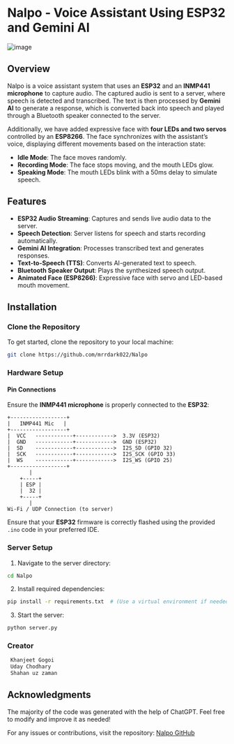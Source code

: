 # Nalpo - Voice Assistant Using ESP32 and Gemini AI
![image](https://github.com/user-attachments/assets/494c142c-5887-4c1b-a6e1-76412731613c)

## Overview
Nalpo is a voice assistant system that uses an **ESP32** and an **INMP441 microphone** to capture audio. The captured audio is sent to a server, where speech is detected and transcribed. The text is then processed by **Gemini AI** to generate a response, which is converted back into speech and played through a Bluetooth speaker connected to the server.

Additionally, we have added expressive face with **four LEDs and two servos** controlled by an **ESP8266**. The face synchronizes with the assistant’s voice, displaying different movements based on the interaction state:
- **Idle Mode**: The face moves randomly.
- **Recording Mode**: The face stops moving, and the mouth LEDs glow.
- **Speaking Mode**: The mouth LEDs blink with a 50ms delay to simulate speech.

## Features
- **ESP32 Audio Streaming**: Captures and sends live audio data to the server.
- **Speech Detection**: Server listens for speech and starts recording automatically.
- **Gemini AI Integration**: Processes transcribed text and generates responses.
- **Text-to-Speech (TTS)**: Converts AI-generated text to speech.
- **Bluetooth Speaker Output**: Plays the synthesized speech output.
- **Animated Face (ESP8266)**: Expressive face with servo and LED-based mouth movement.

## Installation

### Clone the Repository
To get started, clone the repository to your local machine:
```bash
git clone https://github.com/mrrdark022/Nalpo
```

### Hardware Setup
#### Pin Connections
Ensure the **INMP441 microphone** is properly connected to the **ESP32**:
```
+------------------+
|   INMP441 Mic   |
+------------------+
|  VCC   ------------+------------>  3.3V (ESP32)
|  GND   ------------+------------>  GND (ESP32)
|  SD    ------------+------------>  I2S_SD (GPIO 32)
|  SCK   ------------+------------>  I2S_SCK (GPIO 33)
|  WS    ------------+------------>  I2S_WS (GPIO 25)
+------------------+
       |
    +-----+
    | ESP |
    |  32 |
    +-----+
       |
Wi-Fi / UDP Connection (to server)
```
Ensure that your **ESP32** firmware is correctly flashed using the provided `.ino` code in your preferred IDE.

### Server Setup
1. Navigate to the server directory:
```bash
cd Nalpo
```
2. Install required dependencies:
```bash
pip install -r requirements.txt  # (Use a virtual environment if needed)
```
3. Start the server:
```bash
python server.py
```
### Creator
```bash
 Khanjeet Gogoi
 Uday Chodhary
 Shahan uz zaman
```
## Acknowledgments
The majority of the code was generated with the help of ChatGPT. Feel free to modify and improve it as needed!

For any issues or contributions, visit the repository: [Nalpo GitHub](https://github.com/mrrdark022/Nalpo)

